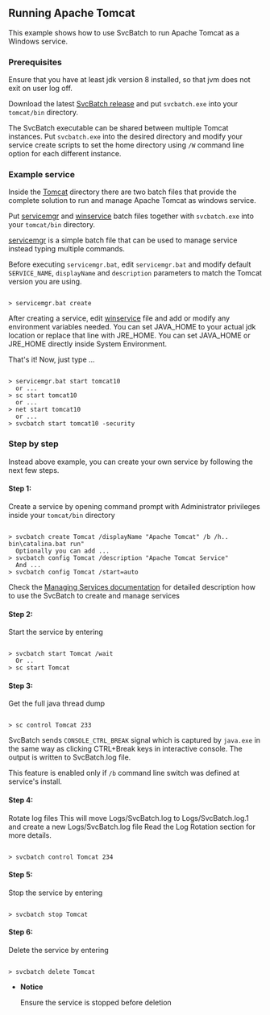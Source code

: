 ## Running Apache Tomcat

This example shows how to use SvcBatch to run Apache Tomcat
as a Windows service.


### Prerequisites

Ensure that you have at least jdk version 8 installed, so that
jvm does not exit on user log off.

Download the latest [SvcBatch release](https://github.com/mturk/svcbatch/releases)
and put `svcbatch.exe` into your `tomcat/bin` directory.

The SvcBatch executable can be shared between multiple Tomcat instances.
Put `svcbatch.exe` into the desired directory and modify
your service create scripts to set the home directory using `/W`
command line option for each different instance.


### Example service

Inside the [Tomcat](tomcat/) directory there are two batch files that
provide the complete solution to run and manage Apache Tomcat as
windows service.


Put [servicemgr](tomcat/servicemgr.bat) and [winservice](tomcat/winservice.bat)
batch files together with `svcbatch.exe` into your `tomcat/bin` directory.

[servicemgr](tomcat/servicemgr.bat) is a simple batch file
that can be used to manage service instead typing multiple commands.

Before executing `servicemgr.bat`, edit `servicemgr.bat` and modify
default `SERVICE_NAME`, `displayName` and `description`
parameters to match the Tomcat version you are using.

```no-highlight

> servicemgr.bat create

```

After creating a service, edit [winservice](tomcat/winservice.bat) file and add
or modify any environment variables needed. You can set
JAVA_HOME to your actual jdk location or replace that line
with JRE_HOME. You can set JAVA_HOME or JRE_HOME directly inside
System Environment.

That's it! Now, just type ...

```no-highlight

> servicemgr.bat start tomcat10
  or ...
> sc start tomcat10
  or ...
> net start tomcat10
  or ...
> svcbatch start tomcat10 -security

```

### Step by step

Instead above example, you can create your own
service by following the next few steps.

#### Step 1:

Create a service by opening command prompt with Administrator
privileges inside your `tomcat/bin` directory

```no-highlight

> svcbatch create Tomcat /displayName "Apache Tomcat" /b /h.. bin\catalina.bat run"
  Optionally you can add ...
> svcbatch config Tomcat /description "Apache Tomcat Service"
  And ...
> svcbatch config Tomcat /start=auto

```

Check the [Managing Services documentation](../manage.md)
for detailed description how to use the SvcBatch to create and manage services

#### Step 2:

Start the service by entering

```no-highlight

> svcbatch start Tomcat /wait
  Or ..
> sc start Tomcat

```

#### Step 3:

Get the full java thread dump

```no-highlight

> sc control Tomcat 233

```
SvcBatch sends `CONSOLE_CTRL_BREAK` signal which is captured
by `java.exe` in the same way as clicking CTRL+Break keys in interactive console.
The output is written to SvcBatch.log file.

This feature is enabled only if `/b` command line switch was
defined at service's install.

#### Step 4:

Rotate log files
This will move Logs/SvcBatch.log to Logs/SvcBatch.log.1
and create a new Logs/SvcBatch.log file
Read the Log Rotation section for more details.

```no-highlight

> svcbatch control Tomcat 234

```

#### Step 5:

Stop the service by entering

```no-highlight

> svcbatch stop Tomcat

```

#### Step 6:

Delete the service by entering

```no-highlight

> svcbatch delete Tomcat

```

* **Notice**

   Ensure the service is stopped before deletion
